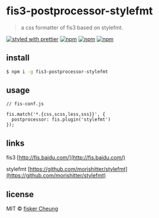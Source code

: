 # fis3-postprocessor-stylefmt

> a css formatter of fis3 based on stylefmt.

[![styled with prettier](https://img.shields.io/badge/styled_with-prettier-ff69b4.svg?style=flat-square)](https://github.com/prettier/prettier)
[![npm](https://img.shields.io/npm/v/fis3-postprocessor-stylefmt.svg?style=flat-square)](https://www.npmjs.com/package/fis3-postprocessor-stylefmt)
[![npm](https://img.shields.io/npm/dt/fis3-postprocessor-stylefmt.svg?style=flat-square)](https://www.npmjs.com/package/fis3-postprocessor-stylefmt)
[![npm](https://img.shields.io/npm/dm/fis3-postprocessor-stylefmt.svg?style=flat-square)](https://www.npmjs.com/package/fis3-postprocessor-stylefmt)

## install

```sh
$ npm i -g fis3-postprocessor-stylefmt
```

## usage

```
// fis-conf.js

fis.match('*.{css,scss,less,sss}}', {
  postprocessor: fis.plugin('stylefmt')
});
```


## links

  fis3 [http://fis.baidu.com/](http://fis.baidu.com/)

  stylefmt [https://github.com/morishitter/stylefmt](https://github.com/morishitter/stylefmt)


## license
MIT © [fisker Cheung](https://github.com/fisker)
